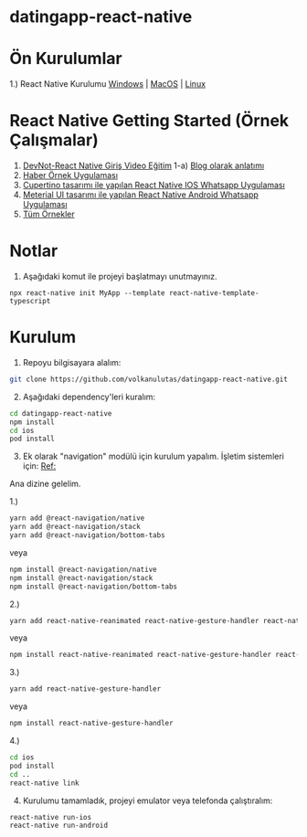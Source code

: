 # datingapp-react-native
# Ön Kurulumlar
1.) React Native Kurulumu [Windows](https://medium.com/mol42/windows-%C3%BCzerinde-react-native-kurulumu-4de15e0e33b9) | [MacOS](https://medium.com/mol42/macos-%C3%BCzerinde-react-native-kurulumu-71d4f96c282e) | [Linux](https://medium.com/mol42/linux-%C3%BCzerinde-react-native-kurulumu-a61b54927941)

# React Native Getting Started (Örnek Çalışmalar)
1. [DevNot-React Native Giriş Video Eğitim](https://youtu.be/nLzbzgWflxU)
  1-a) [Blog olarak anlatımı](https://github.com/ozcanzaferayan/react-native-instagram-blog)
2. [Haber Örnek Uygulaması](http://devnot.com/2019/react-native-ve-hooks-ile-haber-uygulamasi-yapimi-bolum-1/)
3. [Cupertino tasarımı ile yapılan React Native IOS Whatsapp Uygulaması](https://github.com/ozcanzaferayan/react-native-whatsapp-ios)
4. [Meterial UI tasarımı ile yapılan React Native Android Whatsapp Uygulaması](https://github.com/ozcanzaferayan/react-native-whatsapp-material)
5. [Tüm Örnekler](https://github.com/ozcanzaferayan?tab=repositories)

# Notlar
1. Aşağıdaki komut ile projeyi başlatmayı unutmayınız.

```
npx react-native init MyApp --template react-native-template-typescript 
```

# Kurulum

1. Repoyu bilgisayara alalım:

```sh
git clone https://github.com/volkanulutas/datingapp-react-native.git
```

2. Aşağıdaki dependency'leri kuralım:

```sh
cd datingapp-react-native
npm install
cd ios
pod install 
```
3. Ek olarak "navigation" modülü için kurulum yapalım. İşletim sistemleri için: [Ref:](https://reactnavigation.org/docs/getting-started)

Ana dizine gelelim.

1.)

```sh
yarn add @react-navigation/native
yarn add @react-navigation/stack
yarn add @react-navigation/bottom-tabs
```

veya
```sh
npm install @react-navigation/native
npm install @react-navigation/stack
npm install @react-navigation/bottom-tabs
```

2.)

```sh
yarn add react-native-reanimated react-native-gesture-handler react-native-screens react-native-safe-area-context @react-native-community/masked-view
```
veya
```sh
npm install react-native-reanimated react-native-gesture-handler react-native-screens react-native-safe-area-context @react-native-community/masked-view
```
3.)

```sh
yarn add react-native-gesture-handler
```
veya
```sh
npm install react-native-gesture-handler
```
4.) 


```sh
cd ios
pod install
cd ..
react-native link
```
4. Kurulumu tamamladık, projeyi emulator veya telefonda çalıştıralım:

```sh
react-native run-ios
react-native run-android
```

